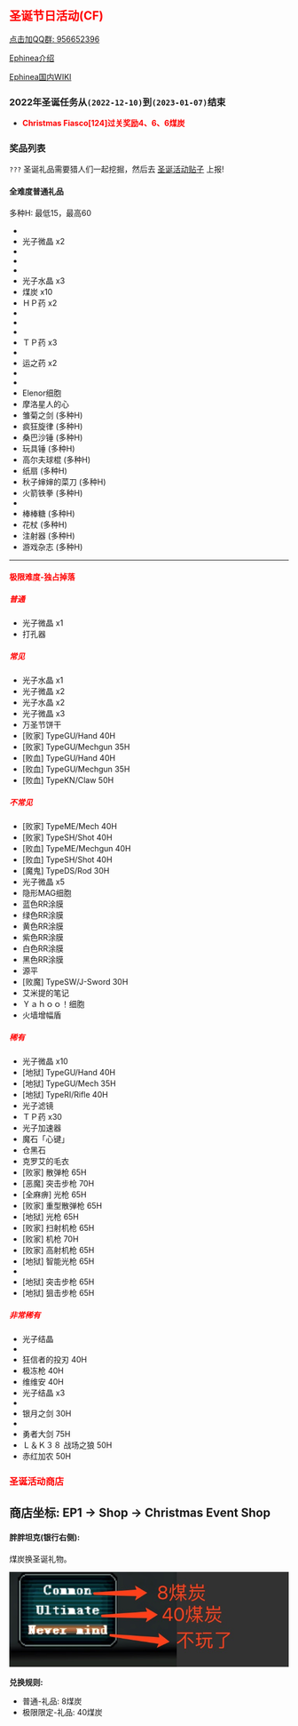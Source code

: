 ## <span style="color:red">圣诞节日活动(CF)</span>

<div>
    <a target="_blank"
       href="//shang.qq.com/wpa/qunwpa?idkey=95996b984b761d905d2d05e0ce765fa9ff720cfa9e6dbcde50fd179cd8867808">点击加QQ群: 956652396</a>
</div>

[Ephinea介绍](https://ephinea4haven.github.io/ephinea.html)

[Ephinea国内WIKI](https://ephinea4haven.github.io)

### 2022年圣诞任务从`(2022-12-10)`到`(2023-01-07)`结束

- <span style="font-weight: bolder;color:red">Christmas Fiasco[124]过关奖励4、6、6煤炭</span>


### 奖品列表
 `???` 圣诞礼品需要猎人们一起挖掘，然后去 [圣诞活动贴子](https://www.pioneer2.net/community/threads/ephinea-christmas-2022-event-thread.24852) 上报!
 
#### 全难度普通礼品
 多种H: 最低15，最高60

* 
* 光子微晶 x2
*  
*  
* 
* 光子水晶 x3
* 煤炭 x10
* ＨＰ药 x2
* 
* 
* 
* ＴＰ药 x3
* 
* 运之药 x2
* 
* 
* Elenor细胞
* 摩洛星人的心
* 雏菊之剑 (多种H)
* 疯狂旋律 (多种H)
* 桑巴沙锤 (多种H)
* 玩具锤 (多种H)
* 高尔夫球棍 (多种H)
* 纸扇 (多种H)
* 秋子婶婶的菜刀 (多种H)
* 火箭铁拳 (多种H)
* 
* 棒棒糖 (多种H)
* 花杖 (多种H)
* 注射器 (多种H)
* 游戏杂志 (多种H)

--- 

#### <span style="color:red">极限难度-独占掉落</span>

##### <span style="color:red">普通</span>

* 光子微晶 x1
* 打孔器

##### <span style="color:red">常见</span>

* 光子水晶 x1
* 光子微晶 x2
* 光子水晶 x2
* 光子微晶 x3
* 万圣节饼干
* [败家] TypeGU/Hand 40H
* [败家] TypeGU/Mechgun 35H
* [败血] TypeGU/Hand 40H
* [败血] TypeGU/Mechgun 35H
* [败血] TypeKN/Claw 50H

##### <span style="color:red">不常见</span>

* [败家] TypeME/Mech 40H
* [败家] TypeSH/Shot 40H
* [败血] TypeME/Mechgun 40H
* [败血] TypeSH/Shot 40H
* [魔鬼] TypeDS/Rod 30H
* 光子微晶 x5
* 隐形MAG细胞
* 蓝色RR涂膜
* 绿色RR涂膜
* 黄色RR涂膜
* 紫色RR涂膜
* 白色RR涂膜
* 黑色RR涂膜
* 源平
* [败魔] TypeSW/J-Sword 30H
* 艾米提的笔记
* Ｙａｈｏｏ！细胞
* 火墙增幅盾

##### <span style="color:red">稀有</span> 

* 光子微晶 x10
* [地狱] TypeGU/Hand 40H
* [地狱] TypeGU/Mech 35H
* [地狱] TypeRI/Rifle 40H
* 光子滤镜
* ＴＰ药 x30
* 光子加速器
* 魔石「心键」
* 仓黑石
* 克罗艾的毛衣
* [败家] 散弹枪 65H
* [恶魔] 突击步枪 70H
* [全麻痹] 光枪 65H
* [败家] 重型散弹枪 65H
* [地狱] 光枪 65H
* [败家] 扫射机枪 65H
* [败家] 机枪 70H
* [败家] 高射机枪 65H
* [地狱] 智能光枪 65H
*
* [地狱] 突击步枪 65H
* [地狱] 狙击步枪 65H

##### <span style="color:red">非常稀有</span>

* 光子结晶
* 
* 狂信者的投刃 40H
* 极冻枪 40H
* 维维安 40H
* 光子结晶 x3
* 
* 银月之剑 30H
* 
* 勇者大剑 75H
* Ｌ＆Ｋ３８ 战场之狼 50H
* 赤红加农 50H

### <span style="color:red">圣诞活动商店</span>
   商店坐标: EP1 -> Shop -> Christmas Event Shop
--- 

#### 胖胖坦克(银行右侧):

   煤炭换圣诞礼物。
   
   ![煤炭兑换菜单](../static/img/coalexchange.png)

**兑换规则:**

- 普通-礼品: 8煤炭
- 极限限定-礼品: 40煤炭

